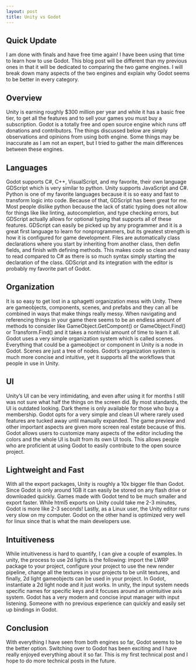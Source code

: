 ```yaml
---
layout: post
title: Unity vs Godot
---
```


## Quick Update

I am done with finals and have free time again! I have been using that time to learn how to use Godot. This blog post will be different than my previous ones in that it will be dedicated to comparing the two game engines. I will break down many aspects of the two engines and explain why Godot seems to be better in every category.

## Overview

Unity is earning roughly $300 million per year and while it has a basic free tier, to get all the features and to sell your games you must buy a subscription. Godot is a totally free and open source engine which runs off donations and contributors. The things discussed below are simply observations and opinions from using both engine. Some things may be inaccurate as I am not an expert, but I tried to gather the main differences between these engines.

## Languages

Godot supports C#, C++, VisualScript, and my favorite, their own language GDScript which is very similar to python. Unity supports JavaScript and C#. Python is one of my favorite languages because it is so easy and fast to transform logic into code. Because of that, GDScript has been great for me.  Most people dislike python because the lack of static typing does not allow for things like like linting, autocompletion, and type checking errors, but GDScript actually allows for optional typing that supports all of these features. GDScript can easily be picked up by any programmer and it is a great first language to learn for nonprogrammers, but its greatest strength is how it is configured for game development. Files are automatically class declarations where you start by inheriting from another class, then defin fields, and finish with defining methods. This makes code so clean and easy to read compared to C# as there is so much syntax simply starting the declaration of the class. GDScript and its integration with the editor is probably my favorite part of Godot.

## Organization

It is so easy to get lost in a sphagetti organization mess with Unity. There are gameobjects, components, scenes, and prefabs and they can all be combined in ways that make things really messy. When navigating and referencing things in your game there seems to be an endless amount of methods to consider like GameObject.GetCompont() or GameObject.Find() or Transform.Find() and it takes a nontrivial amount of time to learn it all. Godot uses a very simple organization system which is called scenes. Everything that could be a gameobject or component in Unity is a node in Godot. Scenes are just a tree of nodes. Godot’s organization system is much more concise and intuitive, yet it supports all the workflows that people in use in Unity.

## UI

Unity’s UI can be very intimidating, and even after using it for months I still was not sure what half the things on the screen did. By most standards, the UI is outdated looking. Dark theme is only available for those who buy a membership. Godot opts for a very simple and clean UI where rarely used features are tucked away until manually expanded. The game preview and other important aspects are given more screen real estate because of this. Godot allows users to customize many aspects of the editor including the colors and the whole UI is built from its own UI tools. This allows people who are proficient at using Godot to easily contribute to the open source project.

## Lightweight and Fast

With all the export packages, Unity is roughly a 10x bigger file than Godot. Since Godot is only around 1GB it can easily be stored on any flash drive or downloaded quickly. Games made with Godot tend to be much smaller and export faster. While html5 exports on Unity could take me 2-3 minutes, Godot is more like 2-3 seconds! Lastly, as a Linux user, the Unity editor runs very slow on my computer. Godot on the other hand is optimized very well for linux since that is what the main developers use. 

## Intuitiveness

While intuitiveness is hard to quantify, I can give a couple of examples. In unity, the process to use 2d lights is the following: import the LWRP package to your project, configure your project to use the new render pipeline, change all the textures in your projects to be unlit textures, and finally, 2d light gameobjects can be used in your project. In Godot, instantiate a 2d light node and it just works. In unity, the input system needs specific names for specific keys and it focuses around an unintuitive axis system. Godot has a very modern and concise input manager with input listening. Someone with no previous experience can quickly and easily set up bindings in Godot.

## Conclusion

With everything I have seen from both engines so far, Godot seems to be the better option. Switching over to Godot has been exciting and I have really enjoyed everything about it so far. This is my first technical post and I hope to do more technical posts in the future. 
